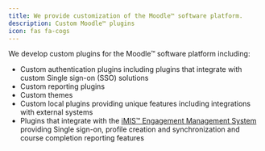 ```yaml
---
title: We provide customization of the Moodle™ software platform. 
description: Custom Moodle™ plugins
icon: fas fa-cogs
---
```


We develop custom plugins for the Moodle™ software platform including:

- Custom authentication plugins including plugins that integrate with custom Single sign-on (SSO) solutions
- Custom reporting plugins
- Custom themes
- Custom local plugins providing unique features including integrations with external systems
- Plugins that integrate with the <a href="https://www.imis.com/">iMIS™ Engagement Management System</a> providing Single sign-on, profile creation and synchronization and course completion reporting features
